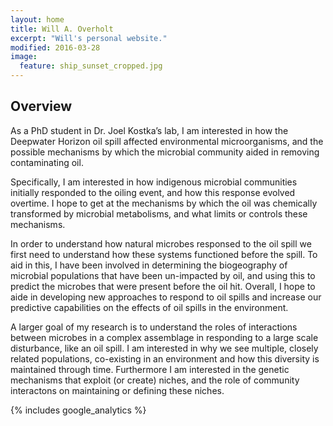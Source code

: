 ```yaml
---
layout: home
title: Will A. Overholt
excerpt: "Will's personal website."
modified: 2016-03-28
image:
  feature: ship_sunset_cropped.jpg
---
```


## Overview
As a PhD student in Dr. Joel Kostka’s lab, I am interested in how the Deepwater Horizon oil spill affected environmental microorganisms, and the possible mechanisms by which the microbial community aided in removing contaminating oil.

Specifically, I am interested in how indigenous microbial communities initially responded to the oiling event, and how this response evolved overtime. I hope to get at the mechanisms by which the oil was chemically transformed by microbial metabolisms, and what limits or controls these mechanisms.

In order to understand how natural microbes responsed to the oil spill we first need to understand how these systems functioned before the spill. To aid in this, I have been involved in determining the biogeography of microbial populations that have been un-impacted by oil, and using this to predict the microbes that were present before the oil hit. Overall, I hope to aide in developing new approaches to respond to oil spills and increase our predictive capabilities on the effects of oil spills in the environment.

A larger goal of my research is to understand the roles of interactions between microbes in a complex assemblage in responding to a large scale disturbance, like an oil spill. I am interested in why we see multiple, closely related populations, co-existing in an environment and how this diversity is maintained through time. Furthermore I am interested in the genetic mechanisms that exploit (or create) niches, and the role of community interactons on maintaining or defining these niches.

{% includes google_analytics %}
